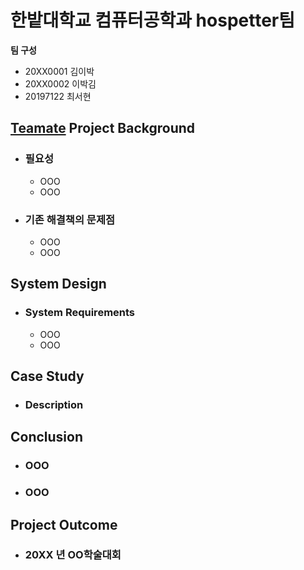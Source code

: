 # 한밭대학교 컴퓨터공학과 hospetter팀

**팀 구성**
- 20XX0001 김이박 
- 20XX0002 이박김
- 20197122 최서현

## <u>Teamate</u> Project Background
- ### 필요성
  - OOO
  - OOO
- ### 기존 해결책의 문제점
  - OOO
  - OOO
  
## System Design
  - ### System Requirements
    - OOO
    - OOO
    
## Case Study
  - ### Description
  
  
## Conclusion
  - ### OOO
  - ### OOO
  
## Project Outcome
- ### 20XX 년 OO학술대회 
